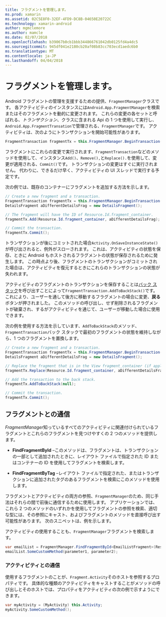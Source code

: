 ```yaml
---
title: フラグメントを管理します。
ms.prod: xamarin
ms.assetid: 02C5E8F0-32EF-4FD9-DC8B-04650E20722C
ms.technology: xamarin-android
author: mgmclemore
ms.author: mamcle
ms.date: 02/07/2018
ms.openlocfilehash: b39067b0cb1bbb344866761042db0125fd4a4dc5
ms.sourcegitcommit: 945df041e2180cb20af08b83cc703ecd1aedc6b0
ms.translationtype: MT
ms.contentlocale: ja-JP
ms.lasthandoff: 04/04/2018
---
```

# <a name="managing-fragments"></a>フラグメントを管理します。

Android フラグメントの管理を支援するための提供、`FragmentManager`クラスです。 各アクティビティのインスタンスには`Android.App.FragmentManager`を検索またはそのフラグメントを動的に変更されます。 これらの変更の各セットと呼ばれる、*トランザクション*、クラスに含まれる Api の 1 つを使用して実行し、`Android.App.FragmentTransation`で管理される、`FragmentManager`です。 アクティビティは、次のようにトランザクションを開始可能性があります。

```csharp
FragmentTransaction fragmentTx = this.FragmentManager.BeginTransaction();
```

フラグメントにこれらの変更で実行されます、`FragmentTransaction`などのメソッドを使用して、インスタンス`Add()`、`Remove(),`と`Replace().`を使用して、変更が適用される、`Commit()`です。 トランザクションの変更はすぐに実行されません。
代わりに、できるだけ早く、アクティビティの UI スレッドで実行する予定です。

次の例では、既存のコンテナーにフラグメントを追加する方法を示します。

```csharp
// Create a new fragment and a transaction.
FragmentTransaction fragmentTx = this.FragmentManager.BeginTransaction();
DetailsFragment aDifferentDetailsFrag = new DetailsFragment();

// The fragment will have the ID of Resource.Id.fragment_container.
fragmentTx.Add(Resource.Id.fragment_container, aDifferentDetailsFrag);

// Commit the transaction.
fragmentTx.Commit();
```

トランザクションが後にコミットされた場合`Activity.OnSaveInstanceState()`が呼び出されると、例外がスローされます。 これは、アクティビティの状態を保存、ときに Android もホストされるフラグメントの状態が保存されるために発生します。 この時点より後、フラグメントのトランザクションがコミットされた場合は、アクティビティを復元するときにこれらのトランザクションの状態が失われます。

アクティビティのフラグメントのトランザクションを保存することは[バック スタック](http://developer.android.com/guide/topics/fundamentals/tasks-and-back-stack.html)を呼び出すことによって`FragmentTransaction.AddToBackStack()`です。 これにより、ユーザーを通して後方に移動するフラグメントの場合に変更、**戻る**ボタンが押されました。 このメソッドの呼び出し、せず削除されるフラグメントが破棄され、するがアクティビティを通じて、ユーザーが移動した場合に使用できます。

次の例を使用する方法を示しています、`AddToBackStack`のメソッド、`FragmentTransaction`バック スタックで最初のフラグメントの状態を維持しながら、1 つのフラグメントを置換します。

```csharp
// Create a new fragment and a transaction.
FragmentTransaction fragmentTx = this.FragmentManager.BeginTransaction();
DetailsFragment aDifferentDetailsFrag = new DetailsFragment();

// Replace the fragment that is in the View fragment_container (if applicable).
fragmentTx.Replace(Resource.Id.fragment_container, aDifferentDetailsFrag);

// Add the transaction to the back stack.
fragmentTx.AddToBackStack(null);

// Commit the transaction.
fragmentTx.Commit();
```


## <a name="communicating-with-fragments"></a>フラグメントとの通信

*FragmentManager*知っているすべてのアクティビティに関連付けられているフラグメントとこれらのフラグメントを見つけやすくの 2 つのメソッドを提供します。

-   **FindFragmentById** &ndash;このメソッドは、フラグメントは、トランザクションの一部として追加されたときに、レイアウト ファイルで指定された ID またはコンテナーの ID を使用してフラグメントを検索します。

-   **FindFragmentByTag** &ndash;レイアウト ファイルで指定された、またはトランザクションに追加されたタグのあるフラグメントを検索にこのメソッドを使用します。

フラグメントとアクティビティの両方の参照、`FragmentManager`のため、同じ手法はそれらの間で前後に通信するために使用します。 アプリケーションでは、これら 2 つのメソッドのいずれかを使用してフラグメントの参照を検索、適切な型には、その参照にキャスト、およびフラグメントのメソッドを直接呼び出す可能性があります。 次のスニペットは、例を示します。

アクティビティの使用することも、`FragmentManager`フラグメントを検索します。

```csharp
var emailList = FragmentManager.FindFragmentById<EmailListFragment>(Resource.Id.email_list_fragment);
emailList.SomeCustomMethod(parameter1, parameter2);
```


### <a name="communicating-with-the-activity"></a>アクティビティとの通信

使用するフラグメントのことが、`Fragment.Activity`そのホストを参照するプロパティです。 具体的な種類のアクティビティをキャストすることがメソッドの呼び出しとそのホストでは、プロパティをアクティビティの次の例で示すようにできます。

```csharp
var myActivity = (MyActivity) this.Activity;
myActivity.SomeCustomMethod();
```
